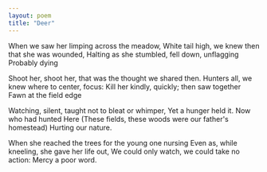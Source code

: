 ```yaml
---
layout: poem
title: "Deer"
---
```


When we saw her limping across the meadow,
White tail high, we knew then
		that she was wounded,
Halting as she stumbled, fell down, unflagging
Probably dying

Shoot her, shoot her, that was the thought we
 		shared then.
Hunters all, we knew where to center, focus:
Kill her kindly, quickly; then saw together
Fawn at the field edge

Watching, silent, taught not to bleat or whimper,
Yet a hunger held it. Now who had hunted
Here  (These fields, these woods
were our father's homestead)
Hurting our nature.

When she reached the trees
		for the young one nursing
Even as, while kneeling, she gave her life out,
We could only watch, we could take no action:
Mercy a poor word.
